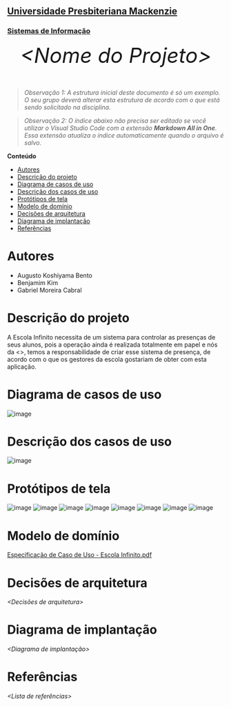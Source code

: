 <h2><a href= "https://www.mackenzie.br">Universidade Presbiteriana Mackenzie</a></h2>
<h3><a href= "https://www.mackenzie.br/graduacao/sao-paulo-higienopolis/sistemas-de-informacao">Sistemas de Informação</a></h3>


<font size="+12"><center>
*&lt;Nome do Projeto&gt;*
</center></font>

>*Observação 1: A estrutura inicial deste documento é só um exemplo. O seu grupo deverá alterar esta estrutura de acordo com o que está sendo solicitado na disciplina.*

>*Observação 2: O índice abaixo não precisa ser editado se você utilizar o Visual Studio Code com a extensão **Markdown All in One**. Essa extensão atualiza o índice automaticamente quando o arquivo é salvo.*

**Conteúdo**

- [Autores](#autores)
- [Descrição do projeto](#descrição-do-projeto)
- [Diagrama de casos de uso](#diagrama-de-casos-de-uso)
- [Descrição dos casos de uso](#descrição-dos-casos-de-uso)
- [Protótipos de tela](#protótipos-de-tela)
- [Modelo de domínio](#modelo-de-domínio)
- [Decisões de arquitetura](#decisões-de-arquitetura)
- [Diagrama de implantação](#diagrama-de-implantação)
- [Referências](#referências)


# Autores

* Augusto Koshiyama Bento
* Benjamim Kim
* Gabriel Moreira Cabral

# Descrição do projeto

A Escola Infinito necessita de um sistema para controlar as presenças de seus alunos, pois a operação ainda é realizada totalmente em papel e nós da <>, temos a responsabilidade de criar esse sistema de presença, de acordo com o que os gestores da escola gostariam de obter com esta aplicação.

# Diagrama de casos de uso

![image](https://user-images.githubusercontent.com/100203154/221965884-dc98e8f0-00c5-4c69-b65e-d448b39b5e80.png)

# Descrição dos casos de uso

![image](https://user-images.githubusercontent.com/100203154/222238574-7fe4c99f-1006-410e-9125-e9adb093189d.png)

# Protótipos de tela

![image](https://user-images.githubusercontent.com/100203154/222213463-3ccecd91-36a0-48c8-a3dd-3f87dd1ca172.png)
![image](https://user-images.githubusercontent.com/100203154/222235770-524bf522-8234-44d3-a96f-f8c5ff1c767b.png)
![image](https://user-images.githubusercontent.com/100203154/222214314-de7eedfd-e540-4608-98d1-411f24a3feff.png)
![image](https://user-images.githubusercontent.com/100203154/222214358-2c1c8ce4-3258-4534-8eb4-3fa58f93c45b.png)
![image](https://user-images.githubusercontent.com/100203154/222214674-5f858a27-f48a-47f0-ab0c-f4a0738896d5.png)
![image](https://user-images.githubusercontent.com/100203154/222214755-cd9714fd-2207-4bb3-b27d-21d4ea3ecadf.png)
![image](https://user-images.githubusercontent.com/100203154/222214819-24f62965-6b56-4404-a2a0-4a432c40a56b.png)
![image](https://user-images.githubusercontent.com/100203154/222232860-75199beb-8e1d-41d4-be65-cfa9068d913a.png)


# Modelo de domínio

[Especificação de Caso de Uso - Escola Infinito.pdf](https://github.com/aukobe/ppads-2023s1/files/10864474/Especificacao.de.Caso.de.Uso.-.Escola.Infinito.pdf)

# Decisões de arquitetura

*&lt;Decisões de arquitetura&gt;*

# Diagrama de implantação

*&lt;Diagrama de implantação&gt;*

# Referências

*&lt;Lista de referências&gt;*
